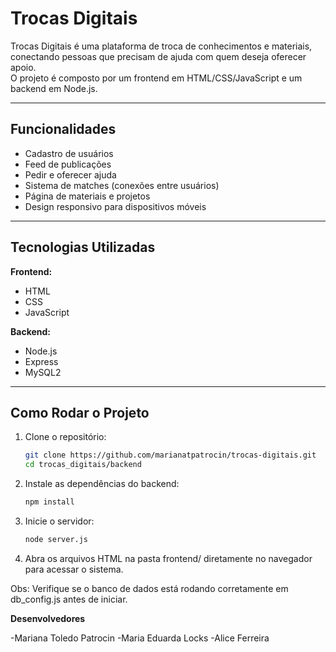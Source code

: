 # Trocas Digitais

Trocas Digitais é uma plataforma de troca de conhecimentos e materiais, conectando pessoas que precisam de ajuda com quem deseja oferecer apoio.  
O projeto é composto por um frontend em HTML/CSS/JavaScript e um backend em Node.js.

---

## Funcionalidades

- Cadastro de usuários
- Feed de publicações
- Pedir e oferecer ajuda
- Sistema de matches (conexões entre usuários)
- Página de materiais e projetos
- Design responsivo para dispositivos móveis

---

## Tecnologias Utilizadas

**Frontend:**
- HTML
- CSS
- JavaScript

**Backend:**
- Node.js
- Express
- MySQL2

---

## Como Rodar o Projeto

1. Clone o repositório:
   ```bash
   git clone https://github.com/marianatpatrocin/trocas-digitais.git
   cd trocas_digitais/backend

2. Instale as dependências do backend:
    ```bash
   npm install

3. Inicie o servidor:
    ```bash
    node server.js

4. Abra os arquivos HTML na pasta frontend/ diretamente no navegador para acessar o sistema.

Obs: Verifique se o banco de dados está rodando corretamente em db_config.js antes de iniciar. 

**Desenvolvedores**

-Mariana Toledo Patrocin
-Maria Eduarda Locks
-Alice Ferreira
